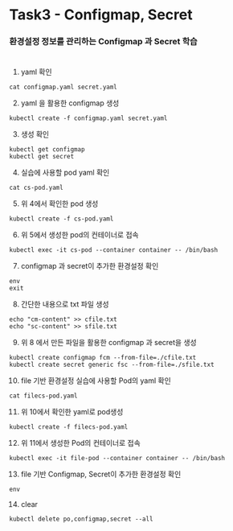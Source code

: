 # Task3 - Configmap, Secret

### 환경설정 정보를 관리하는 Configmap 과 Secret 학습
#  

1. yaml 확인

```
cat configmap.yaml secret.yaml
```  

2. yaml 을 활용한 configmap 생성
```
kubectl create -f configmap.yaml secret.yaml
```

3. 생성 확인
```
kubectl get configmap
kubectl get secret
```

4. 실습에 사용할 pod yaml 확인
```
cat cs-pod.yaml
```

5. 위 4에서 확인한 pod 생성
```
kubectl create -f cs-pod.yaml
```

6. 위 5에서 생성한 pod의 컨테이너로 접속
```
kubectl exec -it cs-pod --container container -- /bin/bash
```

7. configmap 과 secret이 추가한 환경설정 확인
```
env
exit
```

8. 간단한 내용으로 txt 파일 생성
```
echo "cm-content" >> cfile.txt
echo "sc-content" >> sfile.txt
```

9. 위 8 에서 만든 파일을 활용한 configmap 과 secret을 생성
```
kubectl create configmap fcm --from-file=./cfile.txt
kubectl create secret generic fsc --from-file=./sfile.txt
```

10. file 기반 환경설정 실습에 사용할 Pod의 yaml 확인
```
cat filecs-pod.yaml
```

11. 위 10에서 확인한 yaml로 pod생성
```
kubectl create -f filecs-pod.yaml
```

12. 위 11에서 생성한 Pod의 컨테이너로 접속
```
kubectl exec -it file-pod --container container -- /bin/bash
```

13. file 기반 Configmap, Secret이 추가한 환경설정 확인
```
env
```

14. clear
```
kubectl delete po,configmap,secret --all
```
